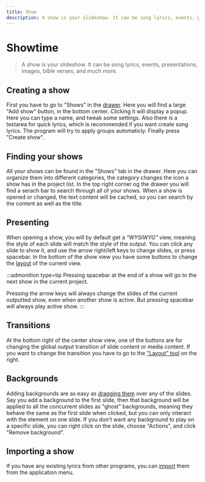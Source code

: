 ```yaml
---
title: Show
description: A show is your slideshow. It can be song lyrics, events, presentations, images, bible verses, and much more.
---
```


# Showtime

> A show is your slideshow. It can be song lyrics, events, presentations, images, bible verses, and much more.

## Creating a show

First you have to go to "Shows" in the [drawer](./drawer). Here you will find a large "Add show" button, in the bottom center. Clicking it will display a popup. Here you can type a name, and tweak some settings. Also there is a textarea for quick lyrics, which is recommended if you want create song lyrics. The program will try to apply groups automaticly. Finally press "Create show".

## Finding your shows

All your shows can be found in the "Shows" tab in the drawer. Here you can organize them into different categories, the category changes the icon a show has in the project list. In the top right corner og the drawer you will find a serach bar to search through all of your shows. When a show is opened or changed, the text content will be cached, so you can search by the content as well as the title.

## Presenting

When opening a show, you will by default get a _"WYSIWYG"_ view, meaning the style of each slide will match the style of the output. You can click any slide to show it, and use the arrow right/left keys to change slides, or press spacebar. In the bottom of the show view you have some buttons to change the [layout](./layouts) of the current view.

:::admonition type=tip
Pressing spacebar at the end of a show will go to the next show in the current project.

Pressing the arrow keys will always change the slides of the current outputted show, even when another show is active. But pressing spacebar will always play active show.
:::

## Transitions

At the bottom right of the center show view, one of the buttons are for changing the global output transition of slide content or media content. If you want to change the transition you have to go to the ["Layout" tool](./tools#layout) on the right.

## Backgrounds

Adding backgrounds are as easy as [dragging them](./media#add-as-backgrounds) over any of the slides. Say you add a background to the first slide, then that background will be applied to all the concurrent slides as "ghost" backgrounds, meaning they behave the same as the first slide when clicked, but you can only interact with the element on one slide. If you don't want any background to play on a specific slide, you can right click on the slide, choose "Actions", and click "Remove background".

## Importing a show

If you have any existing lyrics from other programs, you can [import](./importing) them from the application menu.

